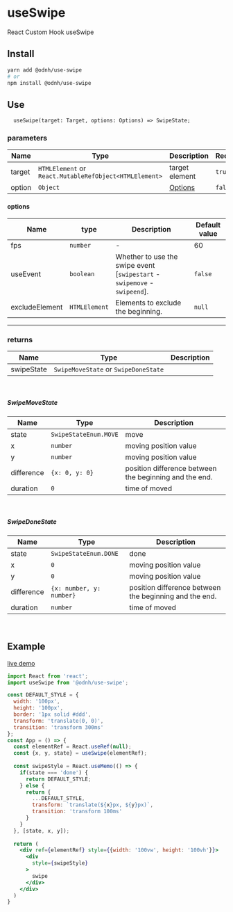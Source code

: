 # useSwipe

React Custom Hook useSwipe

## Install

```bash
yarn add @odnh/use-swipe
# or
npm install @odnh/use-swipe
```

## Use
```tsx
  useSwipe(target: Target, options: Options) => SwipeState;
```

### parameters
|Name|Type|Description|Required|
|-----|-----------|---------------|-----|
|target|`HTMLElement` or `React.MutableRefObject<HTMLElement>`|target element|`true`|
|option|`Object`|[Options](https://github.com/d0hyeon/useSwipe/blob/master/README.md#options)|`false`|

#### options 
|Name|type|Description|Default value|
|-----|--------|---------------------------|----|
|fps|`number`|-|60|
|useEvent|`boolean`|Whether to use the swipe event [`swipestart` - `swipemove` - `swipeend`].|`false`|
|excludeElement|`HTMLElement`|Elements to exclude the beginning.|`null`|


---
### returns
|Name|Type|Description|
|-----|-----------|---------------|
|swipeState|`SwipeMoveState` or `SwipeDoneState`| |
<br />

##### SwipeMoveState
|Name|Type|Description|
|-----|----------|-----------|
|state|`SwipeStateEnum.MOVE`| move |
|x|`number`|moving position value|
|y|`number`|moving position value|
|difference|`{x: 0, y: 0}`|position difference between the beginning and the end.|
|duration|`0`|time of moved|

<br/>

##### SwipeDoneState
|Name|Type|Description|
|-----|----------|-----------|
|state|`SwipeStateEnum.DONE`| done |
|x|`0`|moving position value|
|y|`0`|moving position value|
|difference|`{x: number, y: number}`|position difference between the beginning and the end.|
|duration|`number`|time of moved|
<br/> 

## Example

[live demo](https://k5yub.csb.app/)

```jsx
import React from 'react';
import useSwipe from '@odnh/use-swipe';

const DEFAULT_STYLE = {
  width: '100px',
  height: '100px',
  border: '1px solid #ddd',
  transform: 'translate(0, 0)',
  transition: 'transform 300ms'
};
const App = () => {
  const elementRef = React.useRef(null);
  const {x, y, state} = useSwipe(elementRef);
  
  const swipeStyle = React.useMemo(() => {
    if(state === 'done') {
      return DEFAULT_STYLE;
    } else {
      return {
        ...DEFAULT_STYLE,
        transform: `translate(${x}px, ${y}px)`,
        transition: 'transform 100ms'
      }
    }
  }, [state, x, y]);
  
  return (
    <div ref={elementRef} style={{width: '100vw', height: '100vh'}}>
      <div
        style={swipeStyle}
      >
        swipe
      </div>
    </div>
  )
}

```

